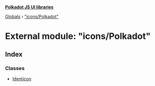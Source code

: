 **[Polkadot JS UI libraries](../README.md)**

[Globals](../globals.md) › [&quot;icons/Polkadot&quot;](_icons_polkadot_.md)

# External module: "icons/Polkadot"

## Index

### Classes

* [Identicon](../classes/_icons_polkadot_.identicon.md)